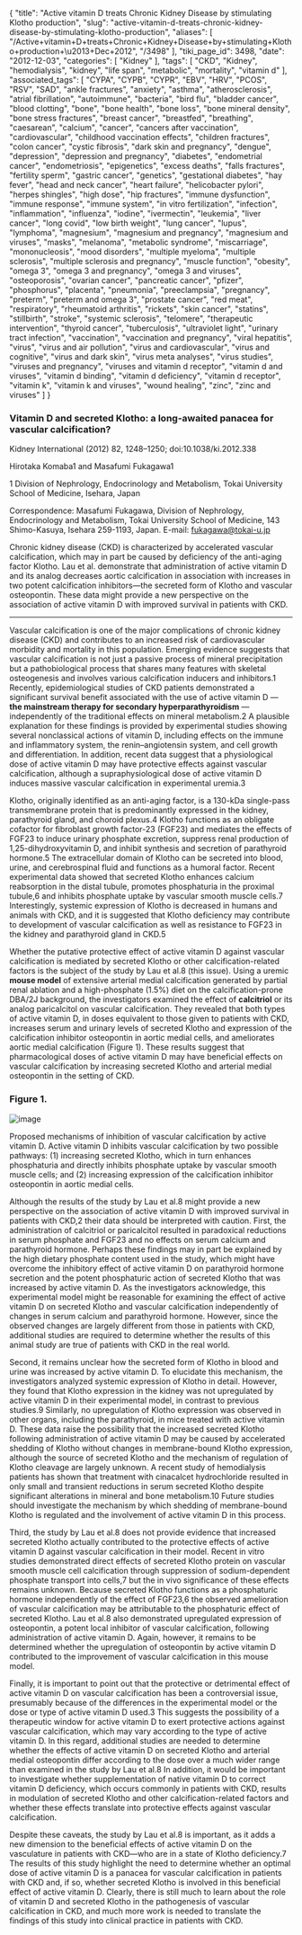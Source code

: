 {
    "title": "Active vitamin D treats Chronic Kidney Disease by stimulating Klotho production",
    "slug": "active-vitamin-d-treats-chronic-kidney-disease-by-stimulating-klotho-production",
    "aliases": [
        "/Active+vitamin+D+treats+Chronic+Kidney+Disease+by+stimulating+Klotho+production+\u2013+Dec+2012",
        "/3498"
    ],
    "tiki_page_id": 3498,
    "date": "2012-12-03",
    "categories": [
        "Kidney"
    ],
    "tags": [
        "CKD",
        "Kidney",
        "hemodialysis",
        "kidney",
        "life span",
        "metabolic",
        "mortality",
        "vitamin d"
    ],
    "associated_tags": [
        "CYPA",
        "CYPB",
        "CYPR",
        "EBV",
        "HRV",
        "PCOS",
        "RSV",
        "SAD",
        "ankle fractures",
        "anxiety",
        "asthma",
        "atherosclerosis",
        "atrial fibrillation",
        "autoimmune",
        "bacteria",
        "bird flu",
        "bladder cancer",
        "blood clotting",
        "bone",
        "bone health",
        "bone loss",
        "bone mineral density",
        "bone stress fractures",
        "breast cancer",
        "breastfed",
        "breathing",
        "caesarean",
        "calcium",
        "cancer",
        "cancers after vaccination",
        "cardiovascular",
        "childhood vaccination effects",
        "children fractures",
        "colon cancer",
        "cystic fibrosis",
        "dark skin and pregnancy",
        "dengue",
        "depression",
        "depression and pregnancy",
        "diabetes",
        "endometrial cancer",
        "endometriosis",
        "epigenetics",
        "excess deaths",
        "falls fractures",
        "fertility sperm",
        "gastric cancer",
        "genetics",
        "gestational diabetes",
        "hay fever",
        "head and neck cancer",
        "heart failure",
        "helicobacter pylori",
        "herpes shingles",
        "high dose",
        "hip fractures",
        "immune dysfunction",
        "immune response",
        "immune system",
        "in vitro fertilization",
        "infection",
        "inflammation",
        "influenza",
        "iodine",
        "ivermectin",
        "leukemia",
        "liver cancer",
        "long covid",
        "low birth weight",
        "lung cancer",
        "lupus",
        "lymphoma",
        "magnesium",
        "magnesium and pregnancy",
        "magnesium and viruses",
        "masks",
        "melanoma",
        "metabolic syndrome",
        "miscarriage",
        "mononucleosis",
        "mood disorders",
        "multiple myeloma",
        "multiple sclerosis",
        "multiple sclerosis and pregnancy",
        "muscle function",
        "obesity",
        "omega 3",
        "omega 3 and pregnancy",
        "omega 3 and viruses",
        "osteoporosis",
        "ovarian cancer",
        "pancreatic cancer",
        "pfizer",
        "phosphorus",
        "placenta",
        "pneumonia",
        "preeclampsia",
        "pregnancy",
        "preterm",
        "preterm and omega 3",
        "prostate cancer",
        "red meat",
        "respiratory",
        "rheumatoid arthritis",
        "rickets",
        "skin cancer",
        "statins",
        "stillbirth",
        "stroke",
        "systemic sclerosis",
        "telomere",
        "therapeutic intervention",
        "thyroid cancer",
        "tuberculosis",
        "ultraviolet light",
        "urinary tract infection",
        "vaccination",
        "vaccination and pregnancy",
        "viral hepatitis",
        "virus",
        "virus and air pollution",
        "virus and cardiovascular",
        "virus and cognitive",
        "virus and dark skin",
        "virus meta analyses",
        "virus studies",
        "viruses and pregnancy",
        "viruses and vitamin d receptor",
        "vitamin d and viruses",
        "vitamin d binding",
        "vitamin d deficiency",
        "vitamin d receptor",
        "vitamin k",
        "vitamin k and viruses",
        "wound healing",
        "zinc",
        "zinc and viruses"
    ]
}


### Vitamin D and secreted Klotho: a long-awaited panacea for vascular calcification?

Kidney International (2012) 82, 1248–1250; doi:10.1038/ki.2012.338

Hirotaka Komaba1 and Masafumi Fukagawa1

1 Division of Nephrology, Endocrinology and Metabolism, Tokai University School of Medicine, Isehara, Japan

Correspondence: Masafumi Fukagawa, Division of Nephrology, Endocrinology and Metabolism, Tokai University School of Medicine, 143 Shimo-Kasuya, Isehara 259-1193, Japan. E-mail: fukagawa@tokai-u.jp

Chronic kidney disease (CKD) is characterized by accelerated vascular calcification, which may in part be caused by deficiency of the anti-aging factor Klotho. Lau et al. demonstrate that administration of active vitamin D and its analog decreases aortic calcification in association with increases in two potent calcification inhibitors—the secreted form of Klotho and vascular osteopontin. These data might provide a new perspective on the association of active vitamin D with improved survival in patients with CKD.

---

Vascular calcification is one of the major complications of chronic kidney disease (CKD) and contributes to an increased risk of cardiovascular morbidity and mortality in this population. Emerging evidence suggests that vascular calcification is not just a passive process of mineral precipitation but a pathobiological process that shares many features with skeletal osteogenesis and involves various calcification inducers and inhibitors.1 Recently, epidemiological studies of CKD patients demonstrated a significant survival benefit associated with the use of active vitamin D —  **the mainstream therapy for secondary hyperparathyroidism**  —independently of the traditional effects on mineral metabolism.2 A plausible explanation for these findings is provided by experimental studies showing several nonclassical actions of vitamin D, including effects on the immune and inflammatory system, the renin–angiotensin system, and cell growth and differentiation. In addition, recent data suggest that a physiological dose of active vitamin D may have protective effects against vascular calcification, although a supraphysiological dose of active vitamin D induces massive vascular calcification in experimental uremia.3

Klotho, originally identified as an anti-aging factor, is a 130-kDa single-pass transmembrane protein that is predominantly expressed in the kidney, parathyroid gland, and choroid plexus.4 Klotho functions as an obligate cofactor for fibroblast growth factor-23 (FGF23) and mediates the effects of FGF23 to induce urinary phosphate excretion, suppress renal production of 1,25-dihydroxyvitamin D, and inhibit synthesis and secretion of parathyroid hormone.5 The extracellular domain of Klotho can be secreted into blood, urine, and cerebrospinal fluid and functions as a humoral factor. Recent experimental data showed that secreted Klotho enhances calcium reabsorption in the distal tubule, promotes phosphaturia in the proximal tubule,6 and inhibits phosphate uptake by vascular smooth muscle cells.7 Interestingly, systemic expression of Klotho is decreased in humans and animals with CKD, and it is suggested that Klotho deficiency may contribute to development of vascular calcification as well as resistance to FGF23 in the kidney and parathyroid gland in CKD.5

Whether the putative protective effect of active vitamin D against vascular calcification is mediated by secreted Klotho or other calcification-related factors is the subject of the study by Lau et al.8 (this issue). Using a uremic  **mouse model**  of extensive arterial medial calcification generated by partial renal ablation and a high-phosphate (1.5%) diet on the calcification-prone DBA/2J background, the investigators examined the effect of  **calcitriol**  or its analog paricalcitol on vascular calcification. They revealed that both types of active vitamin D, in doses equivalent to those given to patients with CKD, increases serum and urinary levels of secreted Klotho and expression of the calcification inhibitor osteopontin in aortic medial cells, and ameliorates aortic medial calcification (Figure 1). These results suggest that pharmacological doses of active vitamin D may have beneficial effects on vascular calcification by increasing secreted Klotho and arterial medial osteopontin in the setting of CKD.

### Figure 1.

<img src="https://d378j1rmrlek7x.cloudfront.net/attachments/jpeg/figure-1-klotho.jpg" alt="image">

Proposed mechanisms of inhibition of vascular calcification by active vitamin D. Active vitamin D inhibits vascular calcification by two possible pathways: (1) increasing secreted Klotho, which in turn enhances phosphaturia and directly inhibits phosphate uptake by vascular smooth muscle cells; and (2) increasing expression of the calcification inhibitor osteopontin in aortic medial cells.

Although the results of the study by Lau et al.8 might provide a new perspective on the association of active vitamin D with improved survival in patients with CKD,2 their data should be interpreted with caution. First, the administration of calcitriol or paricalcitol resulted in paradoxical reductions in serum phosphate and FGF23 and no effects on serum calcium and parathyroid hormone. Perhaps these findings may in part be explained by the high dietary phosphate content used in the study, which might have overcome the inhibitory effect of active vitamin D on parathyroid hormone secretion and the potent phosphaturic action of secreted Klotho that was increased by active vitamin D. As the investigators acknowledge, this experimental model might be reasonable for examining the effect of active vitamin D on secreted Klotho and vascular calcification independently of changes in serum calcium and parathyroid hormone. However, since the observed changes are largely different from those in patients with CKD, additional studies are required to determine whether the results of this animal study are true of patients with CKD in the real world.

Second, it remains unclear how the secreted form of Klotho in blood and urine was increased by active vitamin D. To elucidate this mechanism, the investigators analyzed systemic expression of Klotho in detail. However, they found that Klotho expression in the kidney was not upregulated by active vitamin D in their experimental model, in contrast to previous studies.9 Similarly, no upregulation of Klotho expression was observed in other organs, including the parathyroid, in mice treated with active vitamin D. These data raise the possibility that the increased secreted Klotho following administration of active vitamin D may be caused by accelerated shedding of Klotho without changes in membrane-bound Klotho expression, although the source of secreted Klotho and the mechanism of regulation of Klotho cleavage are largely unknown. A recent study of hemodialysis patients has shown that treatment with cinacalcet hydrochloride resulted in only small and transient reductions in serum secreted Klotho despite significant alterations in mineral and bone metabolism.10 Future studies should investigate the mechanism by which shedding of membrane-bound Klotho is regulated and the involvement of active vitamin D in this process.

Third, the study by Lau et al.8 does not provide evidence that increased secreted Klotho actually contributed to the protective effects of active vitamin D against vascular calcification in their model. Recent in vitro studies demonstrated direct effects of secreted Klotho protein on vascular smooth muscle cell calcification through suppression of sodium-dependent phosphate transport into cells,7 but the in vivo significance of these effects remains unknown. Because secreted Klotho functions as a phosphaturic hormone independently of the effect of FGF23,6 the observed amelioration of vascular calcification may be attributable to the phosphaturic effect of secreted Klotho. Lau et al.8 also demonstrated upregulated expression of osteopontin, a potent local inhibitor of vascular calcification, following administration of active vitamin D. Again, however, it remains to be determined whether the upregulation of osteopontin by active vitamin D contributed to the improvement of vascular calcification in this mouse model.

Finally, it is important to point out that the protective or detrimental effect of active vitamin D on vascular calcification has been a controversial issue, presumably because of the differences in the experimental model or the dose or type of active vitamin D used.3 This suggests the possibility of a therapeutic window for active vitamin D to exert protective actions against vascular calcification, which may vary according to the type of active vitamin D. In this regard, additional studies are needed to determine whether the effects of active vitamin D on secreted Klotho and arterial medial osteopontin differ according to the dose over a much wider range than examined in the study by Lau et al.8 In addition, it would be important to investigate whether supplementation of native vitamin D to correct vitamin D deficiency, which occurs commonly in patients with CKD, results in modulation of secreted Klotho and other calcification-related factors and whether these effects translate into protective effects against vascular calcification.

Despite these caveats, the study by Lau et al.8 is important, as it adds a new dimension to the beneficial effects of active vitamin D on the vasculature in patients with CKD—who are in a state of Klotho deficiency.7 The results of this study highlight the need to determine whether an optimal dose of active vitamin D is a panacea for vascular calcification in patients with CKD and, if so, whether secreted Klotho is involved in this beneficial effect of active vitamin D. Clearly, there is still much to learn about the role of vitamin D and secreted Klotho in the pathogenesis of vascular calcification in CKD, and much more work is needed to translate the findings of this study into clinical practice in patients with CKD.